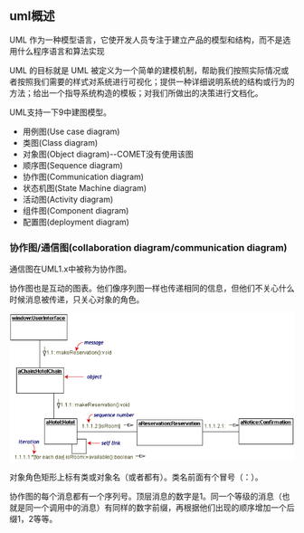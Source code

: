 ## uml概述
UML 作为一种模型语言，它使开发人员专注于建立产品的模型和结构，而不是选用什么程序语言和算法实现

UML 的目标就是 UML 被定义为一个简单的建模机制，帮助我们按照实际情况或者按照我们需要的样式对系统进行可视化；提供一种详细说明系统的结构或行为的方法；给出一个指导系统构造的模板；对我们所做出的决策进行文档化。

UML支持一下9中建图模型。

 - 用例图(Use case diagram)
 - 类图(Class diagram)
 - 对象图(Object diagram)--COMET没有使用该图
 - 顺序图(Sequence diagram)
 - 协作图(Communication diagram)
 - 状态机图(State Machine diagram)
 - 活动图(Activity diagram)
 - 组件图(Component diagram)
 - 配置图(deployment diagram)


### 协作图/通信图(collaboration diagram/communication diagram)

通信图在UML1.x中被称为协作图。

协作图也是互动的图表。他们像序列图一样也传递相同的信息，但他们不关心什么时候消息被传递，只关心对象的角色。

![](image/uml12.gif)

对象角色矩形上标有类或对象名（或者都有）。类名前面有个冒号（：）。

协作图的每个消息都有一个序列号。顶层消息的数字是1。同一个等级的消息（也就是同一个调用中的消息）有同样的数字前缀，再根据他们出现的顺序增加一个后缀1，2等等。
